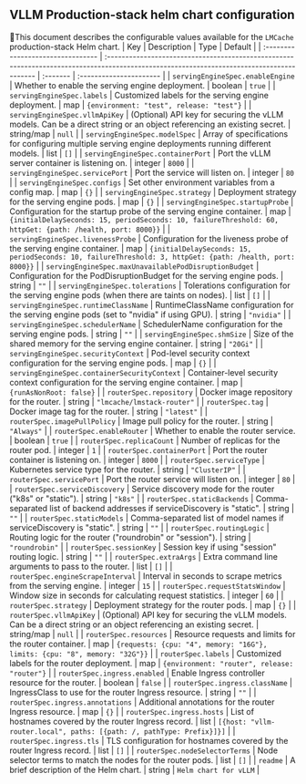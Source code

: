 ## VLLM Production-stack helm chart configuration
 📍This document describes the configurable values available for the `LMCache` production-stack Helm chart.
| Key                               | Description                                                                                                                               | Type     | Default                 |
| :-------------------------------- | :---------------------------------------------------------------------------------------------------------------------------------------- | :------- | :---------------------- |
| `servingEngineSpec.enableEngine`  | Whether to enable the serving engine deployment.                                                                                          | boolean  | `true`                  |
| `servingEngineSpec.labels`        | Customized labels for the serving engine deployment.                                                                                       | map      | `{environment: "test", release: "test"}` |
| `servingEngineSpec.vllmApiKey`    | (Optional) API key for securing the vLLM models. Can be a direct string or an object referencing an existing secret.                       | string/map | `null`                  |
| `servingEngineSpec.modelSpec`     | Array of specifications for configuring multiple serving engine deployments running different models.                                     | list     | `[]`                    |
| `servingEngineSpec.containerPort` | Port the vLLM server container is listening on.                                                                                          | integer  | `8000`                  |
| `servingEngineSpec.servicePort`   | Port the service will listen on.                                                                                                          | integer  | `80`                    |
| `servingEngineSpec.configs`       | Set other environment variables from a config map.                                                                                        | map      | `{}`                    |
| `servingEngineSpec.strategy`      | Deployment strategy for the serving engine pods.                                                                                         | map      | `{}`                    |
| `servingEngineSpec.startupProbe`  | Configuration for the startup probe of the serving engine container.                                                                     | map      | `{initialDelaySeconds: 15, periodSeconds: 10, failureThreshold: 60, httpGet: {path: /health, port: 8000}}` |
| `servingEngineSpec.livenessProbe` | Configuration for the liveness probe of the serving engine container.                                                                      | map      | `{initialDelaySeconds: 15, periodSeconds: 10, failureThreshold: 3, httpGet: {path: /health, port: 8000}}` |
| `servingEngineSpec.maxUnavailablePodDisruptionBudget` | Configuration for the PodDisruptionBudget for the serving engine pods.                                                              | string   | `""`                    |
| `servingEngineSpec.tolerations`   | Tolerations configuration for the serving engine pods (when there are taints on nodes).                                                      | list     | `[]`                    |
| `servingEngineSpec.runtimeClassName` | RuntimeClassName configuration for the serving engine pods (set to "nvidia" if using GPU).                                                   | string   | `"nvidia"`              |
| `servingEngineSpec.schedulerName` | SchedulerName configuration for the serving engine pods.                                                                                 | string   | `""`                    |
| `servingEngineSpec.shmSize`       | Size of the shared memory for the serving engine container.                                                                                | string   | `"20Gi"`                |
| `servingEngineSpec.securityContext` | Pod-level security context configuration for the serving engine pods.                                                                      | map      | `{}`                    |
| `servingEngineSpec.containerSecurityContext` | Container-level security context configuration for the serving engine container.                                                      | map      | `{runAsNonRoot: false}` |
| `routerSpec.repository`           | Docker image repository for the router.                                                                                                   | string   | `"lmcache/lmstack-router"` |
| `routerSpec.tag`                  | Docker image tag for the router.                                                                                                          | string   | `"latest"`              |
| `routerSpec.imagePullPolicy`      | Image pull policy for the router.                                                                                                         | string   | `"Always"`              |
| `routerSpec.enableRouter`         | Whether to enable the router service.                                                                                                    | boolean  | `true`                  |
| `routerSpec.replicaCount`         | Number of replicas for the router pod.                                                                                                   | integer  | `1`                     |
| `routerSpec.containerPort`        | Port the router container is listening on.                                                                                                | integer  | `8000`                  |
| `routerSpec.serviceType`          | Kubernetes service type for the router.                                                                                                   | string   | `"ClusterIP"`           |
| `routerSpec.servicePort`          | Port the router service will listen on.                                                                                                   | integer  | `80`                    |
| `routerSpec.serviceDiscovery`     | Service discovery mode for the router ("k8s" or "static").                                                                                 | string   | `"k8s"`                 |
| `routerSpec.staticBackends`       | Comma-separated list of backend addresses if serviceDiscovery is "static".                                                                | string   | `""`                    |
| `routerSpec.staticModels`         | Comma-separated list of model names if serviceDiscovery is "static".                                                                      | string   | `""`                    |
| `routerSpec.routingLogic`         | Routing logic for the router ("roundrobin" or "session").                                                                                | string   | `"roundrobin"`          |
| `routerSpec.sessionKey`           | Session key if using "session" routing logic.                                                                                             | string   | `""`                    |
| `routerSpec.extraArgs`            | Extra command line arguments to pass to the router.                                                                                     | list     | `[]`                    |
| `routerSpec.engineScrapeInterval` | Interval in seconds to scrape metrics from the serving engine.                                                                            | integer  | `15`                    |
| `routerSpec.requestStatsWindow`   | Window size in seconds for calculating request statistics.                                                                              | integer  | `60`                    |
| `routerSpec.strategy`             | Deployment strategy for the router pods.                                                                                                 | map      | `{}`                    |
| `routerSpec.vllmApiKey`           | (Optional) API key for securing the vLLM models. Can be a direct string or an object referencing an existing secret.                       | string/map | `null`                  |
| `routerSpec.resources`            | Resource requests and limits for the router container.                                                                                   | map      | `{requests: {cpu: "4", memory: "16G"}, limits: {cpu: "8", memory: "32G"}}` |
| `routerSpec.labels`               | Customized labels for the router deployment.                                                                                            | map      | `{environment: "router", release: "router"}` |
| `routerSpec.ingress.enabled`      | Enable Ingress controller resource for the router.                                                                                       | boolean  | `false`                 |
| `routerSpec.ingress.className`    | IngressClass to use for the router Ingress resource.                                                                                     | string   | `""`                    |
| `routerSpec.ingress.annotations`  | Additional annotations for the router Ingress resource.                                                                                 | map      | `{}`                    |
| `routerSpec.ingress.hosts`        | List of hostnames covered by the router Ingress record.                                                                                 | list     | `[{host: "vllm-router.local", paths: [{path: /, pathType: Prefix}]}]` |
| `routerSpec.ingress.tls`          | TLS configuration for hostnames covered by the router Ingress record.                                                                    | list     | `[]`                    |
| `routerSpec.nodeSelectorTerms`    | Node selector terms to match the nodes for the router pods.                                                                              | list     | `[]`                    |
| `readme`                          | A brief description of the Helm chart.                                                                                                    | string   | `Helm chart for vLLM` |
